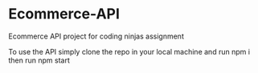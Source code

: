 # Ecommerce-API
Ecommerce API project for coding ninjas assignment


To use the API simply clone the repo in your local machine and run
npm i
then run
npm start
